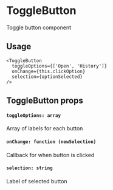 # ToggleButton

Toggle button component

## Usage
```
<ToggleButton
  toggleOptions={['Open', 'History']}
  onChange={this.clickOption}
  selection={optionSelected}
/>
```

## ToggleButton props

#### `toggleOptions: array`
Array of labels for each button

#### `onChange: function (newSelection)`
Callback for when button is clicked

#### `selection: string`
Label of selected button